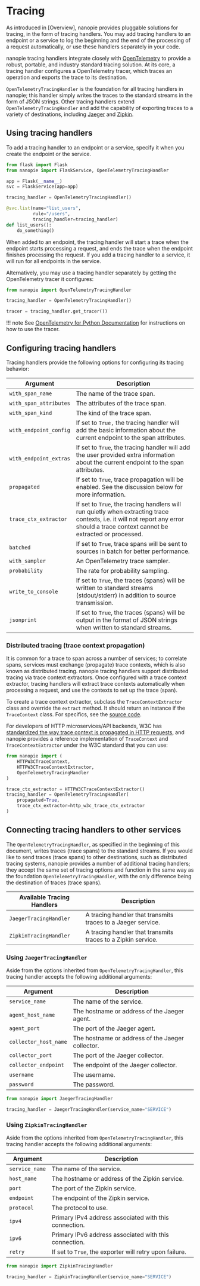 # Tracing

As introduced in [Overview], nanopie provides pluggable solutions
for tracing, in the form of tracing handlers. You may add tracing handlers
to an endpoint or a service to log the beginning and the end of the processing
of a request automatically, or use these handlers separately in your code.

nanopie tracing handlers integrate closely with [OpenTelemetry](https://opentelemetry.io/)
to provide a robust, portable, and industry standard tracing solution. At
its core, a tracing handler configures a OpenTelemetry tracer, which
traces an operation and exports the trace to its destination.

`OpenTelemetryTracingHandler` is the foundation for all tracing handlers
in nanopie; this handler simply writes the traces to the standard streams
in the form of JSON strings. Other tracing handlers extend
`OpenTelemetryTracingHandler` and add the capability of exporting traces
to a variety of destinations, including
[Jaeger](https://www.jaegertracing.io/) and [Zipkin](https://zipkin.io/).

## Using tracing handlers

To add a tracing handler to an endpoint or a service, specify it when you
create the endpoint or the service.

``` python
from flask import Flask
from nanopie import FlaskService, OpenTelemetryTracingHandler

app = Flask(__name__)
svc = FlaskService(app=app)

tracing_handler = OpenTelemetryTracingHandler()

@svc.list(name="list_users",
          rule="/users",
          tracing_handler=tracing_handler)
def list_users():
    do_something()
```

When added to an endpoint, the tracing handler will start a trace when
the endpoint starts processing a request, and ends the trace when
the endpoint finishes processing the request. If you add a tracing
handler to a service, it will run for all endpoints in the service.

Alternatively, you may use a tracing handler separately by getting the
OpenTelemetry tracer it configures:

``` python
from nanopie import OpenTelemetryTracingHandler

tracing_handler = OpenTelemetryTracingHandler()

tracer = tracing_handler.get_tracer())
```

!!! note
    See [OpenTelemetry for Python Documentation](https://opentelemetry-python.readthedocs.io/en/stable/index.html) for instructions on how to use the tracer.

## Configuring tracing handlers

Tracing handlers provide the following options for configuring its tracing
behavior:

Argument | Description
------------- | -------------
`with_span_name` | The name of the trace span. 
`with_span_attributes` | The attributes of the trace span.
`with_span_kind` | The kind of the trace span.
`with_endpoint_config` | If set to `True,` the tracing handler will add the basic information about the current endpoint to the span attributes.
`with_endpoint_extras` | If set to `True`, the tracing handler will add the user provided extra information about the current endpoint to the span attributes.
`propagated` | If set to `True`, trace propagation will be enabled. See the discussion below for more information.
`trace_ctx_extractor` | If set to `True`, the tracing handlers will run quietly when extracting trace contexts, i.e. it will not report any error should a trace context cannot be extracted or processed.
`batched` | If set to `True`, trace spans will be sent to sources in batch for better performance.
`with_sampler` | An OpenTelemetry trace sampler.
`probability` | The rate for probability sampling.
`write_to_console` | If set to `True`, the traces (spans) will be written to standard streams (stdout/stderr) in addition to source transmission.
`jsonprint` | If set to `True`, the traces (spans) will be output in the format of JSON strings when written to standard streams.

### Distributed tracing (trace context propagation)

It is common for a trace to span across a number of services; to correlate
spans, services must exchange (propagate) trace contexts, which is also
known as distributed tracing. nanopie tracing handlers support distributed
tracing via trace context extractors. Once configured with a trace context
extractor, tracing handlers will extract trace contexts automatically
when processing a request, and use the contexts to set up the trace (span).

To create a trace context extractor, subclass the `TraceContextExtractor`
class and override the `extract` method. It should return an instance
if the `TraceContext` class. For specifics, see the
[source code](https://github.com/michaelawyu/nanopie/blob/master/src/nanopie/tracing/base.py#L41).

For developers of HTTP microservices/API backends, W3C has [standardized
the way trace context is propagated in HTTP requests](https://www.w3.org/TR/trace-context/),
and nanopie provides a reference implementation of `TraceContext` and
`TraceContextExtractor` under the W3C standard that you can use:

``` python
from nanopie import (
    HTTPW3CTraceContext,
    HTTPW3CTraceContextExtractor,
    OpenTelemetryTracingHandler
)

trace_ctx_extractor = HTTPW3CTraceContextExtractor()
tracing_handler = OpenTelemetryTracingHandler(
    propagated=True,
    trace_ctx_extractor=http_w3c_trace_ctx_extractor
)
```

## Connecting tracing handlers to other services

The `OpenTelemetryTracingHandler`, as specified in the beginning of this
document, writes traces (trace spans) to the standard streams. If you
would like to send traces (trace spans) to other destinations, such
as distributed tracing systems, nanopie provides a number of additional
tracing handlers; they accept the same set of tracing options and function
in the same way as the foundation `OpenTelemetryTracingHandler`, with
the only difference being the destination of traces (trace spans).

Available Tracing Handlers | Description
------------- | -------------
`JaegerTracingHandler` | A tracing handler that transmits traces to a Jaeger service. 
`ZipkinTracingHandler` | A tracing handler that transmits traces to a Zipkin service.

### Using `JaegerTracingHandler`

Aside from the options inherited from `OpenTelemetryTracingHandler`, this
tracing handler accepts the following additional arguments:

Argument | Description
------------- | -------------
`service_name` | The name of the service.
`agent_host_name` | The hostname or address of the Jaeger agent.
`agent_port` | The port of the Jaeger agent.
`collector_host_name` | The hostname or address of the Jaeger collector.
`collector_port` | The port of the Jaeger collector.
`collector_endpoint` | The endpoint of the Jaeger collector.
`username` | The username.
`password` | The password.

``` python
from nanopie import JaegerTracingHandler

tracing_handler = JaegerTracingHandler(service_name="SERVICE")
```

### Using `ZipkinTracingHandler`

Aside from the options inherited from `OpenTelemetryTracingHandler`, this
tracing handler accepts the following additional arguments:

Argument | Description
------------- | -------------
`service_name` | The name of the service.
`host_name` | The hostname or address of the Zipkin service.
`port` | The port of the Zipkin service.
`endpoint` | The endpoint of the Zipkin service.
`protocol` | The protocol to use.
`ipv4` | Primary IPv4 address associated with this connection.
`ipv6` | Primary IPv6 address associated with this connection.
`retry` | If set to `True`, the exporter will retry upon failure.

``` python
from nanopie import ZipkinTracingHandler

tracing_handler = ZipkinTracingHandler(service_name="SERVICE")
```
